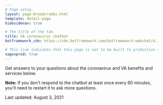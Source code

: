 ```yaml
---
# Page setup.
layout: page-breadcrumbs.html
template: detail-page
hidesidenav: true

# The title of the tab.
title: VA coronavirus chatbot
botframework_cdn: https://cdn.botframework.com/botframework-webchat/4.11.0/webchat-es5.js

# This line indicates that this page is not to be built to production (www.va.gov)
vagovprod: true
---
```

<div class="va-introtext vads-u-margin-bottom--2">
  Get answers to your questions about the coronavirus and VA benefits and services below.
</div>

**Note:** If you don't respond to the chatbot at least once every 60 minutes, you'll need to restart it to ask more questions.

<!--
  The "widget-type" should be registered at
  https://github.com/department-of-veterans-affairs/vets-website/blob/master/src/applications/static-pages/widgetTypes.js>
-->
<div id="webchat" data-widget-type="va-coronavirus-chatbot"></div>
<div class="last-updated usa-content">
  Last updated: <time datetime="2021-08-03">August 3, 2021</time>
</div>
